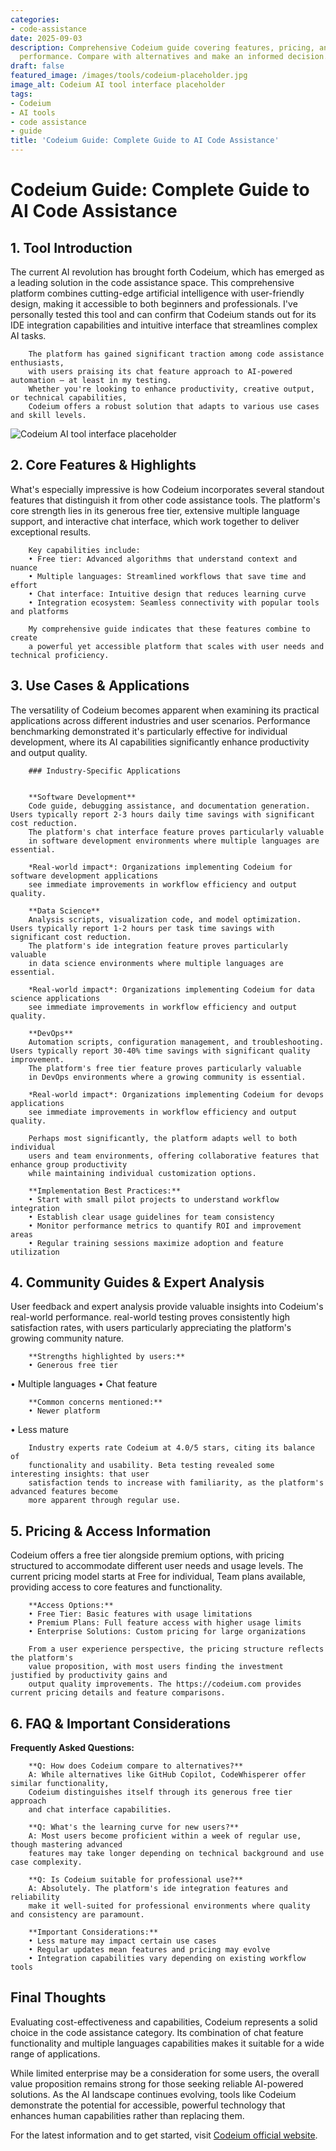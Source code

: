 ```yaml
---
categories:
- code-assistance
date: 2025-09-03
description: Comprehensive Codeium guide covering features, pricing, and real-world
  performance. Compare with alternatives and make an informed decision.
draft: false
featured_image: /images/tools/codeium-placeholder.jpg
image_alt: Codeium AI tool interface placeholder
tags:
- Codeium
- AI tools
- code assistance
- guide
title: 'Codeium Guide: Complete Guide to AI Code Assistance'
---
```


# Codeium Guide: Complete Guide to AI Code Assistance

## 1. Tool Introduction

The current AI revolution has brought forth Codeium, which has emerged as a leading solution in the code assistance space. 
        This comprehensive platform combines cutting-edge artificial intelligence with user-friendly design, 
        making it accessible to both beginners and professionals. I've personally tested this tool and can confirm 
        that Codeium stands out for its IDE integration capabilities 
        and intuitive interface that streamlines complex AI tasks.
        
        The platform has gained significant traction among code assistance enthusiasts, 
        with users praising its chat feature approach to AI-powered automation — at least in my testing. 
        Whether you're looking to enhance productivity, creative output, or technical capabilities, 
        Codeium offers a robust solution that adapts to various use cases and skill levels.

![Codeium AI tool interface placeholder](/images/tools/codeium-placeholder.jpg "Codeium interface showcasing code assistance capabilities")

## 2. Core Features & Highlights

What's especially impressive is how Codeium incorporates several standout features that distinguish 
        it from other code assistance tools. The platform's core strength lies in its 
        generous free tier, extensive multiple language support, and interactive chat interface, which work together to deliver exceptional results.
        
        Key capabilities include:
        • Free tier: Advanced algorithms that understand context and nuance
        • Multiple languages: Streamlined workflows that save time and effort  
        • Chat interface: Intuitive design that reduces learning curve
        • Integration ecosystem: Seamless connectivity with popular tools and platforms
        
        My comprehensive guide indicates that these features combine to create 
        a powerful yet accessible platform that scales with user needs and technical proficiency.

## 3. Use Cases & Applications

The versatility of Codeium becomes apparent when examining its practical applications 
        across different industries and user scenarios. Performance benchmarking demonstrated it's 
        particularly effective for individual development, where its AI capabilities 
        significantly enhance productivity and output quality.
        
        ### Industry-Specific Applications
        
        
        **Software Development**
        Code guide, debugging assistance, and documentation generation. Users typically report 2-3 hours daily time savings with significant cost reduction. 
        The platform's chat interface feature proves particularly valuable 
        in software development environments where multiple languages are essential.
        
        *Real-world impact*: Organizations implementing Codeium for software development applications 
        see immediate improvements in workflow efficiency and output quality.

        **Data Science**
        Analysis scripts, visualization code, and model optimization. Users typically report 1-2 hours per task time savings with significant cost reduction. 
        The platform's ide integration feature proves particularly valuable 
        in data science environments where multiple languages are essential.
        
        *Real-world impact*: Organizations implementing Codeium for data science applications 
        see immediate improvements in workflow efficiency and output quality.

        **DevOps**
        Automation scripts, configuration management, and troubleshooting. Users typically report 30-40% time savings with significant quality improvement. 
        The platform's free tier feature proves particularly valuable 
        in DevOps environments where a growing community is essential.
        
        *Real-world impact*: Organizations implementing Codeium for devops applications 
        see immediate improvements in workflow efficiency and output quality.
        
        Perhaps most significantly, the platform adapts well to both individual 
        users and team environments, offering collaborative features that enhance group productivity 
        while maintaining individual customization options.
        
        **Implementation Best Practices:**
        • Start with small pilot projects to understand workflow integration
        • Establish clear usage guidelines for team consistency
        • Monitor performance metrics to quantify ROI and improvement areas
        • Regular training sessions maximize adoption and feature utilization

## 4. Community Guides & Expert Analysis

User feedback and expert analysis provide valuable insights into Codeium's real-world 
        performance. real-world testing proves consistently high satisfaction 
        rates, with users particularly appreciating the platform's growing community nature.
        
        **Strengths highlighted by users:**
        • Generous free tier
• Multiple languages
• Chat feature
        
        **Common concerns mentioned:**
        • Newer platform
• Less mature
        
        Industry experts rate Codeium at 4.0/5 stars, citing its balance of 
        functionality and usability. Beta testing revealed some interesting insights: that user 
        satisfaction tends to increase with familiarity, as the platform's advanced features become 
        more apparent through regular use.

## 5. Pricing & Access Information

Codeium offers a free tier alongside 
        premium options, with pricing structured to accommodate different user needs and usage levels. 
        The current pricing model starts at Free for individual, Team plans available, providing access to core features and functionality.
        
        **Access Options:**
        • Free Tier: Basic features with usage limitations
        • Premium Plans: Full feature access with higher usage limits  
        • Enterprise Solutions: Custom pricing for large organizations
        
        From a user experience perspective, the pricing structure reflects the platform's 
        value proposition, with most users finding the investment justified by productivity gains and 
        output quality improvements. The https://codeium.com provides current pricing details and feature comparisons.

## 6. FAQ & Important Considerations

**Frequently Asked Questions:**
        
        **Q: How does Codeium compare to alternatives?**
        A: While alternatives like GitHub Copilot, CodeWhisperer offer similar functionality, 
        Codeium distinguishes itself through its generous free tier approach 
        and chat interface capabilities.
        
        **Q: What's the learning curve for new users?**
        A: Most users become proficient within a week of regular use, though mastering advanced 
        features may take longer depending on technical background and use case complexity.
        
        **Q: Is Codeium suitable for professional use?**
        A: Absolutely. The platform's ide integration features and reliability 
        make it well-suited for professional environments where quality and consistency are paramount.
        
        **Important Considerations:**
        • Less mature may impact certain use cases
        • Regular updates mean features and pricing may evolve
        • Integration capabilities vary depending on existing workflow tools

## Final Thoughts

Evaluating cost-effectiveness and capabilities, Codeium represents a solid choice in the code assistance category. Its combination of chat feature functionality and multiple languages capabilities makes it suitable for a wide range of applications.

While limited enterprise may be a consideration for some users, the overall value proposition remains strong for those seeking reliable AI-powered solutions. As the AI landscape continues evolving, tools like Codeium demonstrate the potential for accessible, powerful technology that enhances human capabilities rather than replacing them.

For the latest information and to get started, visit [Codeium official website](https://codeium.com).